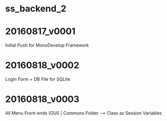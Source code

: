 # ss_backend_2

# 20160817_v0001
Initial Push for MonoDevelop Framework

# 20160818_v0002
Login Form + DB File for SQLite

# 20160818_v0003
All Menu Front-ends (GUI) | Commons Folder --> Class as Session Variables

